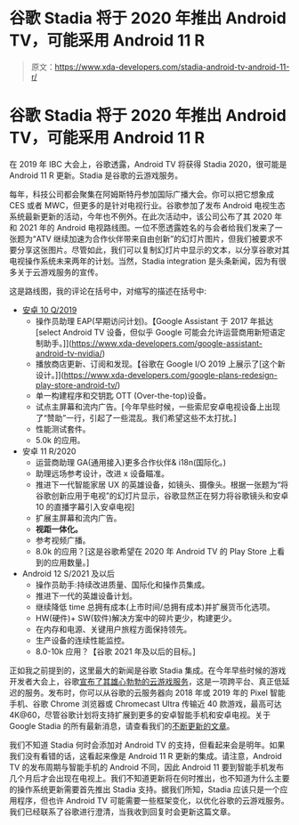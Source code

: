 # 谷歌 Stadia 将于 2020 年推出 Android TV，可能采用 Android 11 R

> 原文：<https://www.xda-developers.com/stadia-android-tv-android-11-r/>

# 谷歌 Stadia 将于 2020 年推出 Android TV，可能采用 Android 11 R

在 2019 年 IBC 大会上，谷歌透露，Android TV 将获得 Stadia 2020，很可能是 Android 11 R 更新。Stadia 是谷歌的云游戏服务。

每年，科技公司都会聚集在阿姆斯特丹参加国际广播大会。你可以把它想象成 CES 或者 MWC，但更多的是针对电视行业。谷歌参加了发布 Android 电视生态系统最新更新的活动，今年也不例外。在此次活动中，该公司公布了其 2020 年和 2021 年的 Android 电视路线图。一位不愿透露姓名的与会者给我们发来了一张题为“ATV 继续加速为合作伙伴带来自由创新”的幻灯片图片，但我们被要求不要分享这张图片。尽管如此，我们可以复制幻灯片中显示的文本，以分享谷歌对其电视操作系统未来两年的计划。当然，Stadia integration 是头条新闻，因为有很多关于云游戏服务的宣传。

这是路线图，我的评论在括号中，对缩写的描述在括号中:

*   [安卓 10 Q/2019](https://xda-developers.com/tag/android10)
    *   操作员助理 EAP(早期访问计划)。【Google Assistant 于 2017 年抵达 [select Android TV 设备，但似乎 Google 可能会允许运营商用新短语定制助手。]](https://www.xda-developers.com/google-assistant-android-tv-nvidia/)
    *   播放商店更新、订阅和发现。【谷歌在 Google I/O 2019 上展示了[这个新设计。]](https://www.xda-developers.com/google-plans-redesign-play-store-android-tv/)
    *   单一构建程序和交钥匙 OTT (Over-the-top)设备。
    *   试点主屏幕和流内广告。[今年早些时候，一些索尼安卓电视设备上出现了“赞助”一行，引起了一些混乱。我们希望这些不太打扰。]
    *   性能测试套件。
    *   5.0k 的应用。
*   安卓 11 R/2020
    *   运营商助理 GA(通用接入)更多合作伙伴& i18n(国际化。)
    *   助理远场参考设计，改进 x 设备瞄准。
    *   推进下一代智能家居 UX 的英雄设备，如镜头、摄像头。根据一张题为“将谷歌创新应用于电视”的幻灯片显示，谷歌显然正在努力将谷歌镜头和安卓 10 的直播字幕引入安卓电视]
    *   扩展主屏幕和流内广告。
    *   **视距一体化。**
    *   参考视频广播。
    *   8.0k 的应用？[这是谷歌希望在 2020 年 Android TV 的 Play Store 上看到的应用数量。]
*   Android 12 S/2021 及以后
    *   操作员助手:持续改进质量、国际化和操作员集成。
    *   推进下一代的英雄设备计划。
    *   继续降低 time 总拥有成本(上市时间/总拥有成本)并扩展货币化选项。
    *   HW(硬件)+ SW(软件)解决方案中的碎片更少，构建更少。
    *   在内存和电源、关键用户旅程方面保持领先。
    *   生产设备的连续性能监控。
    *   8.0-10k 应用？【谷歌 2021 年及以后的目标。]

正如我之前提到的，这里最大的新闻是谷歌 Stadia 集成。在今年早些时候的游戏开发者大会上，谷歌[宣布了其雄心勃勃的云游戏服务](https://www.xda-developers.com/google-stadia-game-streaming-service/)，这是一项跨平台、真正低延迟的服务。发布时，你可以从谷歌的云服务器向 2018 年或 2019 年的 Pixel 智能手机、谷歌 Chrome 浏览器或 Chromecast Ultra 传输近 40 款游戏，最高可达 4K@60，尽管谷歌计划将支持扩展到更多的安卓智能手机和安卓电视。关于 Google Stadia 的所有最新消息，请查看我们的[不断更新的文章](https://www.xda-developers.com/google-stadia-games-pricing-availability/)。

我们不知道 Stadia 何时会添加对 Android TV 的支持，但看起来会是明年。如果我们没有看错的话，这看起来像是 Android 11 R 更新的集成。请注意，Android TV 的发布周期与智能手机的 Android 不同，因此 Android 11 要到智能手机发布几个月后才会出现在电视上。我们不知道更新将在何时推出，也不知道为什么主要的操作系统更新需要首先推出 Stadia 支持。据我们所知，Stadia 应该只是一个应用程序，但也许 Android TV 可能需要一些框架变化，以优化谷歌的云游戏服务。我们已经联系了谷歌进行澄清，当我收到回复时会更新这篇文章。